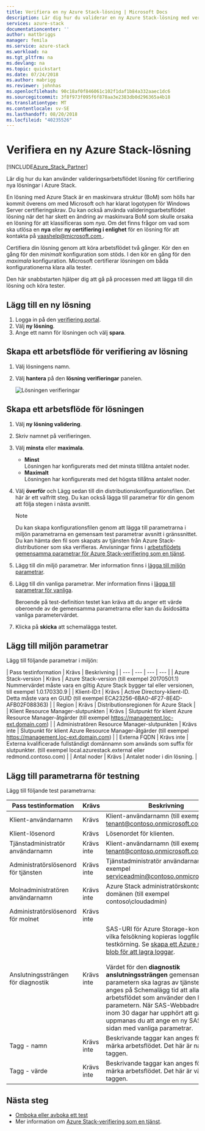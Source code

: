 ```yaml
---
title: Verifiera en ny Azure Stack-lösning | Microsoft Docs
description: Lär dig hur du validerar en ny Azure Stack-lösning med verifiering som en tjänst.
services: azure-stack
documentationcenter: ''
author: mattbriggs
manager: femila
ms.service: azure-stack
ms.workload: na
ms.tgt_pltfrm: na
ms.devlang: na
ms.topic: quickstart
ms.date: 07/24/2018
ms.author: mabrigg
ms.reviewer: johnhas
ms.openlocfilehash: 90c18af0f846061c102f1daf1b84a332aaec1dc6
ms.sourcegitcommit: 3f8f973f095f6f878aa3e2383db0d296365a4b18
ms.translationtype: MT
ms.contentlocale: sv-SE
ms.lasthandoff: 08/20/2018
ms.locfileid: "40235526"
---
```

# <a name="validate-a-new-azure-stack-solution"></a>Verifiera en ny Azure Stack-lösning

[!INCLUDE[Azure_Stack_Partner](./includes/azure-stack-partner-appliesto.md)]

Lär dig hur du kan använder valideringsarbetsflödet lösning för certifiering nya lösningar i Azure Stack.

En lösning med Azure Stack är en maskinvara struktur (BoM) som hölls har kommit överens om med Microsoft och har klarat logotypen för Windows Server certifieringskrav. Du kan också använda valideringsarbetsflödet lösning när det har skett en ändring av maskinvara BoM som skulle orsaka en lösning för att klassificeras som *nya*. Om det finns frågor om vad som ska utlösa en **nya** eller **ny certifiering i enlighet** för en lösning för att kontakta på [ vaashelp@microsoft.com ](mailto:vaashelp@microsoft.com).

Certifiera din lösning genom att köra arbetsflödet två gånger. Kör den en gång för den *minimalt* konfiguration som stöds. I den kör en gång för den *maximala* konfiguration. Microsoft certifierar lösningen om båda konfigurationerna klara alla tester.

Den här snabbstarten hjälper dig att gå på processen med att lägga till din lösning och köra tester.

## <a name="add-a-new-solution"></a>Lägg till en ny lösning

1. Logga in på den [verifiering portal](https://azurestackvalidation.com).
2. Välj **ny lösning**.
3. Ange ett namn för lösningen och välj **spara**.

## <a name="create-a-solution-validation-workflow"></a>Skapa ett arbetsflöde för verifiering av lösning

1. Välj lösningens namn.
2. Välj **hantera** på den **lösning verifieringar** panelen.

    ![Lösningen verifieringar](media/image2.png)

## <a name="create-a-solution-workflow"></a>Skapa ett arbetsflöde för lösningen

1. Välj **ny lösning validering**.
2. Skriv namnet på verifieringen.
3. Välj **minsta** eller **maximala**.  
    - **Minst**  
    Lösningen har konfigurerats med det minsta tillåtna antalet noder.  
    - **Maximalt**  
    Lösningen har konfigurerats med det högsta tillåtna antalet noder.
4. Välj **överför** och Lägg sedan till din distributionskonfigurationsfilen. Det här är ett valfritt steg. Du kan också lägga till parametrar för din genom att följa stegen i nästa avsnitt.

    > [!note]  
    > Du kan skapa konfigurationsfilen genom att lägga till parametrarna i miljön parametrarna en gemensam test parametrar avsnitt i gränssnittet. Du kan hämta den fil som skapats av tjänsten från Azure Stack-distributioner som ska verifieras. Anvisningar finns i [arbetsflödets gemensamma parametrar för Azure Stack-verifiering som en tjänst](azure-stack-vaas-parameters.md).

5. Lägg till din miljö parametrar. Mer information finns i [lägga till miljön parametrar](#add-environmental-parameters).
6. Lägg till din vanliga parametrar. Mer information finns i [lägga till parametrar för vanliga](#add-common-test-parameters).

    Beroende på test-definition testet kan kräva att du anger ett värde oberoende av de gemensamma parametrarna eller kan du åsidosätta vanliga parametervärdet.

7. Klicka på **skicka** att schemalägga testet.

## <a name="add-environmental-parameters"></a>Lägg till miljön parametrar

Lägg till följande parametrar i miljön:

| Pass testinformation | Krävs | Beskrivning |
| --- | --- | --- | --- |
| Azure Stack-version | Krävs | Azure Stack-version (till exempel 20170501.1) Nummervärdet måste vara en giltig Azure Stack bygger tal eller versionen, till exempel 1.0.170330.9 |
| Klient-ID:t | Krävs | Active Directory-klient-ID. Detta måste vara en GUID (till exempel ECA23256-6BA0-4F27-8E4D-AFB02F088363) |
| Region | Krävs | Distributionsregionen för Azure Stack |
| Klient Resource Manager-slutpunkten | Krävs | Slutpunkt för klient Azure Resource Manager-åtgärder (till exempel https://management.loc-ext.domain.com) |
| Administratören Resource Manager-slutpunkten | Krävs inte | Slutpunkt för klient Azure Resource Manager-åtgärder (till exempel https://management.loc-ext.domain.com) |
| Externa FQDN | Krävs inte | Externa kvalificerade fullständigt domännamn som används som suffix för slutpunkter. (till exempel local.azurestack.external eller redmond.contoso.com) |
| Antal noder | Krävs | Antalet noder i din lösning. |

## <a name="add-common-test-parameters"></a>Lägg till parametrarna för testning

Lägg till följande test parametrarna:

| Pass testinformation | Krävs | Beskrivning |
| --- | --- | --- |
| Klient-användarnamn | Krävs | Klient-användarnamn (till exempel tenant@contoso.onmicrosoft.com) |
| Klient-lösenord | Krävs | Lösenordet för klienten. |
| Tjänstadministratör användarnamn | Krävs inte | Klient-användarnamn (till exempel tenant@contoso.onmicrosoft.com) |
| Administratörslösenord för tjänsten | Krävs inte | Tjänstadministratör användarnamn (till exempel serviceadmin@contoso.onmicrosoft.com) |
| Molnadministratören användarnamn | Krävs inte | Azure Stack administratörskonto i domänen (till exempel contoso\cloudadmin) |
| Administratörslösenord för molnet | Krävs inte | |
|  Anslutningssträngen för diagnostik | Krävs inte | SAS-URI för Azure Storage-kontot på vilka felsökning kopieras loggfilerna vid testkörning. Se [skapa ett Azure storage-blob för att lagra loggar](azure-stack-vaas-set-up-account.md#create-an-azure-storage-blob-to-store-logs). <br><br>Värdet för den **diagnostik anslutningssträngen** gemensamma parametern ska lagras av tjänsten och anges på Schemalägg tid att alla tester i arbetsflödet som använder den här parametern. När SAS-Webbadressen är inom 30 dagar har upphört att gälla, uppmanas du att ange en ny SAS-URL på sidan med vanliga parametrar. |
| Tagg - namn | Krävs inte |  Beskrivande taggar kan anges för att märka arbetsflödet. Det här är namnet på taggen. |
| Tagg - värde | Krävs inte | Beskrivande taggar kan anges för att märka arbetsflödet. Det här är värdet för taggen. |

## <a name="next-steps"></a>Nästa steg

- [Omboka eller avboka ett test](azure-stack-vaas-monitor-test.md#reschedule-a-test)
- Mer information om [Azure Stack-verifiering som en tjänst](https://docs.microsoft.com/azure/azure-stack/partner).